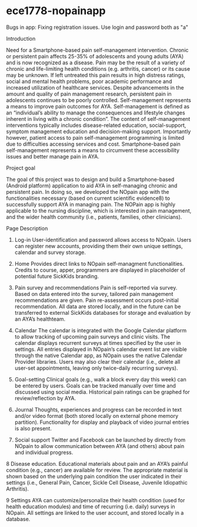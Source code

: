ece1778-nopainapp
=================

Bugs in app: Fixing registration issues. Use login and password both as "a" 

Introduction 

Need for a Smartphone-based pain self-management intervention. Chronic or persistent pain affects 25-35% of adolescents 
and young adults (AYA) and is now recognized as a disease. Pain may be the result of a variety of chronic and 
life-limiting health conditions (e.g. arthritis, cancer) or its cause may be unknown. If left untreated this pain results 
in high distress ratings, social and mental health problems, poor academic performance and increased utilization of 
healthcare services. Despite advancements in the amount and quality of pain management research, persistent pain in 
adolescents continues to be poorly controlled. 
Self-management represents a means to improve pain outcomes for AYA. Self-management is defined as an “individual’s ability
to manage the consequences and lifestyle changes inherent in living with a chronic condition”. The content of 
self-management interventions typically includes disease-related education, social-support, symptom management education 
and decision-making support. Importantly however, patient access to pain self-management programming is limited due to 
difficulties accessing services and cost. Smartphone-based pain self-management represents a means to circumvent these 
accessibility issues and better manage pain in AYA. 

Project goal

The goal of this project was to design and build a Smartphone-based (Android platform) application to aid AYA in 
self-managing chronic and persistent pain. In doing so, we developed the NOpain app with the functionalities necessary 
(based on current scientific evidence8) to successfully support AYA in managing pain. The NOPain app is highly applicable 
to the nursing discipline, which is interested in pain management, and the wider health community (i.e., patients, families,
other clinicians).  

Page Description 
1. Log-in 
User-identification and password allows access to NOpain. Users can register new accounts, providing them their own unique 
settings, calendar and survey storage.

2. Home
Provides direct links to NOpain self-managment functionalities. Credits to course, apper, programmers are displayed in 
placeholder of potential future SickKids branding.

3. Pain survey and recommendations 
Pain is self-reported via survey. Based on data entered into the survey, tailored pain management recommendations are given. 
Pain re-assessment occurs post-initial recommendation. All data are stored locally, and in the future can be transferred 
to external SickKids databases for storage and evaluation by an AYA’s healthteam.
 
4. Calendar
The calendar is integrated with the Google Calendar platform to allow tracking of upcoming pain surveys and clinic visits.
The calendar displays recurrent surveys at times specified by the user in settings. All entries displayed in NOpain’s 
calendar event list are visible through the native Calendar app, as NOpain uses the native Calendar Provider libraries. 
Users may also clear their calendar (i.e., delete all user-set appointments, leaving only twice-daily recurring surveys).
 
5. Goal-setting
Clinical goals (e.g., walk a block every day this week) can be entered by users.  Goals can be tracked manually over time 
and discussed using social media. Historical pain ratings can be graphed for review/reflection by AYA. 
 
6. Journal 
Thoughts, experiences and progress can be recorded in text and/or video format (both stored locally on external phone 
memory partition). Functionality for display and playback of video journal entries is also present. 
 
7. Social support 
Twitter and Facebook can be launched by directly from NOpain to allow communication between AYA (and others) about pain 
and individual progress.
 
8 Disease education. Educational materials about pain and an AYA’s painful condition (e.g., cancer) are available for 
review. The appropriate material is shown based on the underlying pain condition the user indicated in their settings 
(i.e., General Pain, Cancer, Sickle Cell Disease, Juvenile Idiopathic Arthritis).
 
9 Settings
AYA can customize/personalize their health condition (used for health education modules) and time of recurring (i.e. daily)
surveys in NOpain. All settings are linked to the user account, and stored locally in a database.
